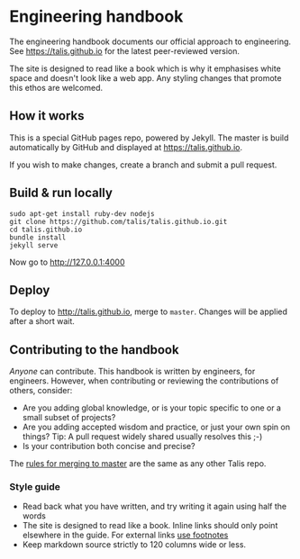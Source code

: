 # Engineering handbook

The engineering handbook documents our official approach to engineering. See https://talis.github.io for the latest
peer-reviewed version.

The site is designed to read like a book which is why it emphasises white space and doesn't look like a web app. Any
styling changes that promote this ethos are welcomed.

## How it works

This is a special GitHub pages repo, powered by Jekyll. The master is build automatically by GitHub and displayed at
https://talis.github.io.

If you wish to make changes, create a branch and submit a pull request.

## Build & run locally

```
sudo apt-get install ruby-dev nodejs
git clone https://github.com/talis/talis.github.io.git
cd talis.github.io
bundle install
jekyll serve
```

Now go to http://127.0.0.1:4000

## Deploy

To deploy to http://talis.github.io, merge to `master`. Changes will be applied after a short wait.

## Contributing to the handbook

*Anyone* can contribute. This handbook is written by engineers, for engineers. However, when contributing or reviewing
the contributions of others, consider:

* Are you adding global knowledge, or is your topic specific to one or a small subset of projects?
* Are you adding accepted wisdom and practice, or just your own spin on things? Tip: A pull request widely shared
usually resolves this ;-)
* Is your contribution both concise and precise?

The [rules for merging to master](https://talis.github.io/code-reviews.html) are the same as any other Talis repo.

### Style guide

* Read back what you have written, and try writing it again using half the words
* The site is designed to read like a book. Inline links should only point elsewhere in the guide. For external links
[use footnotes](http://kramdown.gettalong.org/syntax.html#footnotes)
* Keep markdown source strictly to 120 columns wide or less.


